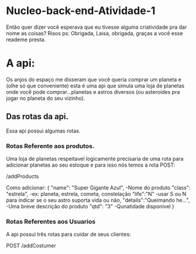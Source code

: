 # Nucleo-back-end-Atividade-1

Então  quer dizer você esperava que eu tivesse alguma criatividade pra dar nome as coisas? Risos
ps: Obrigada, Laisa, obrigada, graças a você esse reademe presta.
# A api:

Os anjos do espaço me disseram que você queria comprar um planeta e (olhe só que conveniente) esta é uma api que simula uma loja de planetas onde você pode comprar...planetas e astros diversos (ou asteroides pra jogar no planeta do seu vizinho).

## Das rotas da api.

Essa api possui algumas rotas.

### Rotas Referente aos produtos.

Uma loja de planetas respeitavel logicamente precisaria de uma rota para adicionar planetas ao seu estoque e para isso nós temos a rota POST:

/addProducts 

Como adicionar:
{
    "name": "Super Gigante Azul",  -Nome do produto
    "class": "estrela",            -ex: planeta, estrela, cometa, constelação
    "life":"N"                     -usar S ou N para indicar se o seu astro suporta vida ou não,
    "details":"Queimando he...",   -Uma breve descrição do produto
    "qtd": "3"                     -Qunatidade disponivel
}


### Rotas Referentes aos Usuarios

A api possui três rotas para cuidar de seus clientes:

POST /addCostumer 

